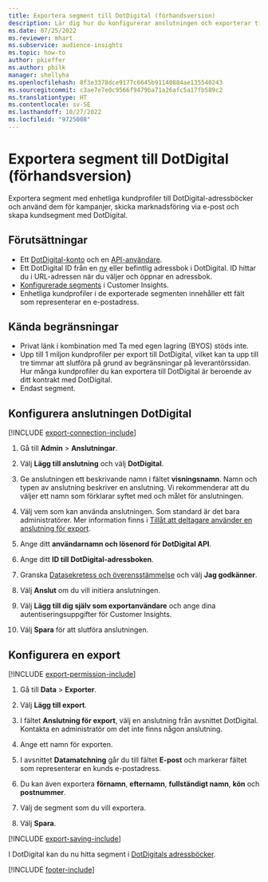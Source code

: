 ```yaml
---
title: Exportera segment till DotDigital (förhandsversion)
description: Lär dig hur du konfigurerar anslutningen och exporterar till DotDigital.
ms.date: 07/25/2022
ms.reviewer: mhart
ms.subservice: audience-insights
ms.topic: how-to
author: pkieffer
ms.author: philk
manager: shellyha
ms.openlocfilehash: 8f3e3378dce9177c6645b91140884ae135540243
ms.sourcegitcommit: c3ae7e7e0c9566f9479ba71a26afc5a17fb589c2
ms.translationtype: HT
ms.contentlocale: sv-SE
ms.lasthandoff: 10/27/2022
ms.locfileid: "9725008"
---
```

# <a name="export-segments-to-dotdigital-preview"></a>Exportera segment till DotDigital (förhandsversion)

Exportera segment med enhetliga kundprofiler till DotDigital-adressböcker och använd dem för kampanjer, skicka marknadsföring via e-post och skapa kundsegment med DotDigital.

## <a name="prerequisites"></a>Förutsättningar

- Ett [DotDigital-konto](https://dotdigital.com/) och en [API-användare](https://support.dotdigital.com/hc/articles/115001718730-How-do-I-create-an-API-user).
- Ett DotDigital ID från en [ny](https://support.dotdigital.com/hc/articles/212211968-Creating-an-address-book) eller befintlig adressbok i DotDigital. ID hittar du i URL-adressen när du väljer och öppnar en adressbok.
- [Konfigurerade segments](segments.md) i Customer Insights.
- Enhetliga kundprofiler i de exporterade segmenten innehåller ett fält som representerar en e-postadress.

## <a name="known-limitations"></a>Kända begränsningar

- Privat länk i kombination med Ta med egen lagring (BYOS) stöds inte.
- Upp till 1 miljon kundprofiler per export till DotDigital, vilket kan ta upp till tre timmar att slutföra på grund av begränsningar på leverantörssidan. Hur många kundprofiler du kan exportera till DotDigital är beroende av ditt kontrakt med DotDigital.
- Endast segment.

## <a name="set-up-connection-to-dotdigital"></a>Konfigurera anslutningen DotDigital

[!INCLUDE [export-connection-include](includes/export-connection-admn.md)]

1. Gå till **Admin** > **Anslutningar**.

1. Välj **Lägg till anslutning** och välj **DotDigital**.

1. Ge anslutningen ett beskrivande namn i fältet **visningsnamn**. Namn och typen av anslutning beskriver en anslutning. Vi rekommenderar att du väljer ett namn som förklarar syftet med och målet för anslutningen.

1. Välj vem som kan använda anslutningen. Som standard är det bara administratörer. Mer information finns i [Tillåt att deltagare använder en anslutning för export](connections.md#allow-contributors-to-use-a-connection-for-exports).

1. Ange ditt **användarnamn och lösenord för DotDigital API**.

1. Ange ditt **ID till DotDigital-adressboken**.

1. Granska [Datasekretess och överensstämmelse](connections.md#data-privacy-and-compliance) och välj **Jag godkänner**.

1. Välj **Anslut** om du vill initiera anslutningen.

1. Välj **Lägg till dig själv som exportanvändare** och ange dina autentiseringsuppgifter för Customer Insights.

1. Välj **Spara** för att slutföra anslutningen.

## <a name="configure-an-export"></a>Konfigurera en export

[!INCLUDE [export-permission-include](includes/export-permission.md)]

1. Gå till **Data** > **Exporter**.

1. Välj **Lägg till export**.

1. I fältet **Anslutning för export**, välj en anslutning från avsnittet DotDigital. Kontakta en administratör om det inte finns någon anslutning.

1. Ange ett namn för exporten.

1. I avsnittet **Datamatchning** går du till fältet **E-post** och markerar fältet som representerar en kunds e-postadress.

1. Du kan även exportera **förnamn**, **efternamn**, **fullständigt namn**, **kön** och **postnummer**.

1. Välj de segment som du vill exportera.

1. Välj **Spara**.

[!INCLUDE [export-saving-include](includes/export-saving.md)]

I DotDigital kan du nu hitta segment i [DotDigitals adressböcker](https://support.dotdigital.com/hc/articles/212211968-Creating-an-address-book).

[!INCLUDE [footer-include](includes/footer-banner.md)]
